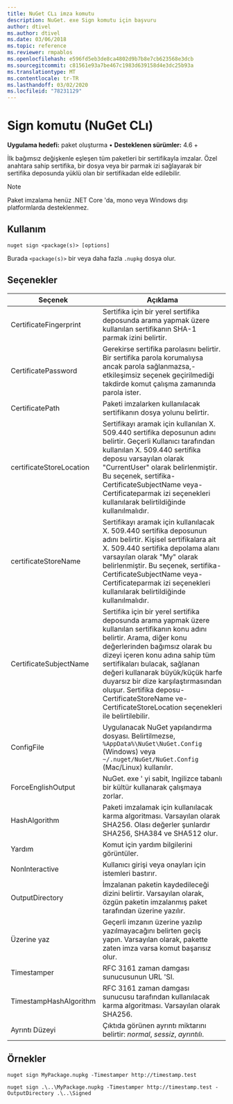 ```yaml
---
title: NuGet CLı imza komutu
description: NuGet. exe Sign komutu için başvuru
author: dtivel
ms.author: dtivel
ms.date: 03/06/2018
ms.topic: reference
ms.reviewer: rmpablos
ms.openlocfilehash: e596fd5eb3de8ca4802d9b7b8e7cb623568e3dcb
ms.sourcegitcommit: c81561e93a7be467c1983d639158d4e3dc25b93a
ms.translationtype: MT
ms.contentlocale: tr-TR
ms.lasthandoff: 03/02/2020
ms.locfileid: "78231129"
---
```

# <a name="sign-command-nuget-cli"></a>Sign komutu (NuGet CLı)

**Uygulama hedefi:** paket oluşturma &bullet; **Desteklenen sürümler:** 4.6 +

İlk bağımsız değişkenle eşleşen tüm paketleri bir sertifikayla imzalar. Özel anahtara sahip sertifika, bir dosya veya bir parmak izi sağlayarak bir sertifika deposunda yüklü olan bir sertifikadan elde edilebilir.

> [!Note]
> Paket imzalama henüz .NET Core 'da, mono veya Windows dışı platformlarda desteklenmez.

## <a name="usage"></a>Kullanım

```cli
nuget sign <package(s)> [options]
```

Burada `<package(s)>` bir veya daha fazla `.nupkg` dosya olur.

## <a name="options"></a>Seçenekler

| Seçenek | Açıklama |
| --- | --- |
| CertificateFingerprint | Sertifika için bir yerel sertifika deposunda arama yapmak üzere kullanılan sertifikanın SHA-1 parmak izini belirtir. |
| CertificatePassword | Gerekirse sertifika parolasını belirtir. Bir sertifika parola korumalıysa ancak parola sağlanmazsa,-etkileşimsiz seçenek geçirilmediği takdirde komut çalışma zamanında parola ister. |
| CertificatePath | Paketi imzalarken kullanılacak sertifikanın dosya yolunu belirtir. |
| certificateStoreLocation | Sertifikayı aramak için kullanılan X. 509.440 sertifika deposunun adını belirtir. Geçerli Kullanıcı tarafından kullanılan X. 509.440 sertifika deposu varsayılan olarak "CurrentUser" olarak belirlenmiştir. Bu seçenek, sertifika-CertificateSubjectName veya-Certificateparmak izi seçenekleri kullanılarak belirtildiğinde kullanılmalıdır. |
| certificateStoreName | Sertifikayı aramak için kullanılacak X. 509.440 sertifika deposunun adını belirtir. Kişisel sertifikalara ait X. 509.440 sertifika depolama alanı varsayılan olarak "My" olarak belirlenmiştir. Bu seçenek, sertifika-CertificateSubjectName veya-Certificateparmak izi seçenekleri kullanılarak belirtildiğinde kullanılmalıdır. |
| CertificateSubjectName | Sertifika için bir yerel sertifika deposunda arama yapmak üzere kullanılan sertifikanın konu adını belirtir.  Arama, diğer konu değerlerinden bağımsız olarak bu dizeyi içeren konu adına sahip tüm sertifikaları bulacak, sağlanan değeri kullanarak büyük/küçük harfe duyarsız bir dize karşılaştırmasından oluşur.  Sertifika deposu-CertificateStoreName ve-CertificateStoreLocation seçenekleri ile belirtilebilir. |
| ConfigFile | Uygulanacak NuGet yapılandırma dosyası. Belirtilmezse, `%AppData%\NuGet\NuGet.Config` (Windows) veya `~/.nuget/NuGet/NuGet.Config` (Mac/Linux) kullanılır.|
| ForceEnglishOutput | NuGet. exe ' yi sabit, Ingilizce tabanlı bir kültür kullanarak çalışmaya zorlar. |
| HashAlgorithm | Paketi imzalamak için kullanılacak karma algoritması. Varsayılan olarak SHA256. Olası değerler şunlardır SHA256, SHA384 ve SHA512 olur. |
| Yardım | Komut için yardım bilgilerini görüntüler. |
| NonInteractive | Kullanıcı girişi veya onayları için istemleri bastırır. |
| OutputDirectory | İmzalanan paketin kaydedileceği dizini belirtir. Varsayılan olarak, özgün paketin imzalanmış paket tarafından üzerine yazılır. |
| Üzerine yaz | Geçerli imzanın üzerine yazılıp yazılmayacağını belirten geçiş yapın. Varsayılan olarak, pakette zaten imza varsa komut başarısız olur. |
| Timestamper | RFC 3161 zaman damgası sunucusunun URL 'SI. |
| TimestampHashAlgorithm | RFC 3161 zaman damgası sunucusu tarafından kullanılacak karma algoritması. Varsayılan olarak SHA256. |
| Ayrıntı Düzeyi | Çıktıda görünen ayrıntı miktarını belirtir: *normal*, *sessiz*, *ayrıntılı*. |

## <a name="examples"></a>Örnekler

```cli
nuget sign MyPackage.nupkg -Timestamper http://timestamp.test

nuget sign .\..\MyPackage.nupkg -Timestamper http://timestamp.test -OutputDirectory .\..\Signed
```
